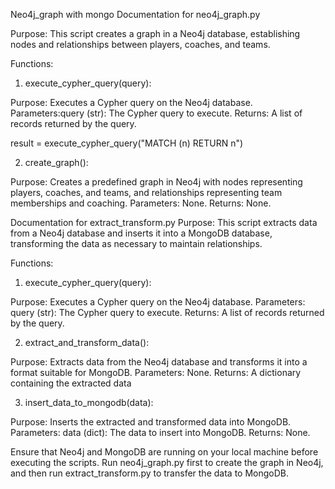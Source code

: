 Neo4j_graph with mongo
Documentation for neo4j_graph.py


Purpose:
This script creates a graph in a Neo4j database, establishing nodes and relationships between players, coaches, and teams.

Functions:

1) execute_cypher_query(query):

Purpose: Executes a Cypher query on the Neo4j database.
Parameters:query (str): The Cypher query to execute.
Returns: A list of records returned by the query.

result = execute_cypher_query("MATCH (n) RETURN n")


2) create_graph():

Purpose: Creates a predefined graph in Neo4j with nodes representing players, coaches, and teams, and relationships representing team memberships and coaching.
Parameters: None.
Returns: None.


Documentation for extract_transform.py
Purpose:
This script extracts data from a Neo4j database and inserts it into a MongoDB database, transforming the data as necessary to maintain relationships.

Functions:

1) execute_cypher_query(query):

Purpose: Executes a Cypher query on the Neo4j database.
Parameters:
query (str): The Cypher query to execute.
Returns: A list of records returned by the query.




2) extract_and_transform_data():

Purpose: Extracts data from the Neo4j database and transforms it into a format suitable for MongoDB.
Parameters: None.
Returns: A dictionary containing the extracted data


3) insert_data_to_mongodb(data):

Purpose: Inserts the extracted and transformed data into MongoDB.
Parameters:
data (dict): The data to insert into MongoDB.
Returns: None.

Ensure that Neo4j and MongoDB are running on your local machine before executing the scripts. Run neo4j_graph.py first to create the graph in Neo4j, and then run extract_transform.py to transfer the data to MongoDB.

